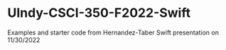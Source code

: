 # UIndy-CSCI-350-F2022-Swift
Examples and starter code from Hernandez-Taber Swift presentation on 11/30/2022
